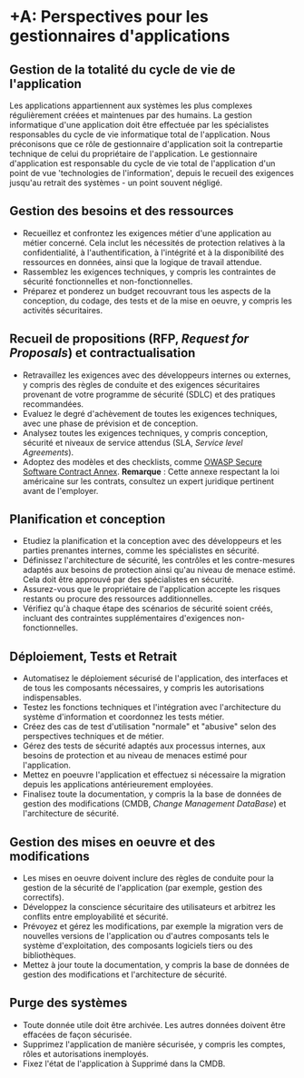 # +A: 	Perspectives pour les gestionnaires d'applications

## Gestion de la totalité du cycle de vie de l'application

Les applications appartiennent aux systèmes les plus complexes régulièrement créées et maintenues par des humains. La gestion informatique d'une application doit être effectuée par les spécialistes responsables du cycle de vie informatique total de l'application. Nous préconisons que ce rôle de gestionnaire d'application soit la contrepartie technique de celui du propriétaire de l'application. Le gestionnaire d'application est responsable du cycle de vie total de l'application d'un point de vue 'technologies de l'information', depuis le recueil des exigences jusqu'au retrait des systèmes - un point souvent négligé.

## Gestion des besoins et des ressources

* Recueillez et confrontez les exigences métier d'une application au métier concerné. Cela inclut les nécessités de protection relatives à la confidentialité, à l'authentification, à l'intégrité et à la disponibilité des ressources en données, ainsi que la logique de travail attendue.
* Rassemblez les exigences techniques, y compris les contraintes de sécurité fonctionnelles et non-fonctionnelles.
* Préparez et ponderez un budget recouvrant tous les aspects de la conception, du codage, des tests et de la mise en oeuvre, y compris les activités sécuritaires.

## Recueil de propositions (RFP, _Request for Proposals_) et contractualisation

* Retravaillez les exigences avec des développeurs internes ou externes, y compris des règles de conduite et des exigences sécuritaires provenant de votre programme de sécurité (SDLC) et des pratiques recommandées.
* Evaluez le degré d'achèvement de toutes les exigences techniques, avec une phase de prévision et de conception.
* Analysez toutes les exigences techniques, y compris conception, sécurité et niveaux de service attendus (SLA, _Service level Agreements_).
* Adoptez des modèles et des checklists, comme [OWASP Secure Software Contract Annex](https://www.owasp.org/index.php/OWASP_Secure_Software_Contract_Annex). **Remarque** : Cette annexe respectant la loi américaine sur les contrats, consultez un expert juridique pertinent avant de l'employer.

## Planification et conception

* Etudiez la planification et la conception avec des développeurs et les parties prenantes internes, comme les spécialistes en sécurité.
* Définissez l'architecture de sécurité, les contrôles et les contre-mesures adaptés aux besoins de protection ainsi qu'au niveau de menace estimé. Cela doit être approuvé par des spécialistes en sécurité.
* Assurez-vous que le propriétaire de l'application accepte les risques restants ou procure des ressources additionnelles.
* Vérifiez qu'à chaque étape des scénarios de sécurité soient créés, incluant des contraintes supplémentaires d'exigences non-fonctionnelles.

## Déploiement, Tests et Retrait

* Automatisez le déploiement sécurisé de l'application, des interfaces et de tous les composants nécessaires, y compris les autorisations indispensables.
* Testez les fonctions techniques et l'intégration avec l'architecture du système d'information et coordonnez les tests métier.
* Créez des cas de test d'utilisation "normale" et "abusive" selon des perspectives techniques et de métier.
* Gérez des tests de sécurité adaptés aux processus internes, aux besoins de protection et au niveau de menaces estimé pour l'application.
* Mettez en poeuvre l'application et effectuez si nécessaire la migration depuis les applications antérieurement employées.
* Finalisez toute la documentation, y compris la la base de données de gestion des modifications (CMDB, _Change Management DataBase_) et l'architecture de sécurité.

## Gestion des mises en oeuvre et des modifications

* Les mises en oeuvre doivent inclure des règles de conduite pour la gestion de la sécurité de l'application (par exemple, gestion des correctifs).
* Développez la conscience sécuritaire des utilisateurs et arbitrez les conflits entre employabilité et sécurité.
* Prévoyez et gérez les modifications, par exemple la migration vers de nouvelles versions de l'application ou d'autres composants tels le système d'exploitation, des composants logiciels tiers ou des bibliothèques.
* Mettez à jour toute la documentation, y compris la base de données de gestion des modifications et l'architecture de sécurité.

## Purge des systèmes

* Toute donnée utile doit être archivée. Les autres données doivent être effacées de façon sécurisée.
* Supprimez l'application de manière sécurisée, y compris les comptes, rôles et autorisations inemployés.
* Fixez l'état de l'application à Supprimé dans la CMDB.
